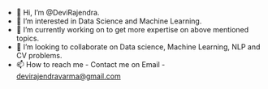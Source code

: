 - 👋 Hi, I’m @DeviRajendra.
- 👀 I’m interested in Data Science and Machine Learning.
- 🌱 I’m currently working on to get more expertise on above mentioned topics.
- 💞️ I’m looking to collaborate on Data science, Machine Learning, NLP and CV problems.
- 📫 How to reach me - Contact me on Email - devirajendravarma@gmail.com

<!---
DeviRajendra/DeviRajendra is a ✨ special ✨ repository because its `README.md` (this file) appears on your GitHub profile.
You can click the Preview link to take a look at your changes.
--->
